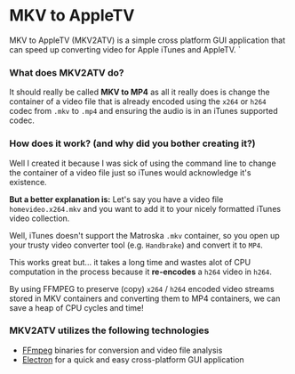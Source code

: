 # MKV to AppleTV
MKV to AppleTV (MKV2ATV) is a simple cross platform GUI application that can speed up converting video for Apple iTunes and AppleTV. `

### What does MKV2ATV do?
It should really be called **MKV to MP4** as all it really does is change the container of a video file that is already encoded using the `x264` or `h264` codec from `.mkv` to `.mp4` and ensuring the audio is in an iTunes supported codec. 

### How does it work? (and why did you bother creating it?)
Well I created it because I was sick of using the command line to change the container of a video file just so iTunes would acknowledge it's existence.

**But a better explanation is:**
Let's say you have a video file `homevideo.x264.mkv` and you want to add it to your nicely formatted iTunes video collection.

Well, iTunes doesn't support the Matroska `.mkv` container, so you open up your trusty video converter tool (e.g. `Handbrake`) and convert it to `MP4`. 

This works great but... it takes a long time and wastes alot of CPU computation in the process because it **re-encodes** a `h264` video in `h264`. 

By using FFMPEG to preserve (copy) `x264` / `h264` encoded video streams stored in MKV containers and converting them to MP4 containers, we can save a heap of CPU cycles and time!

### MKV2ATV utilizes the following technologies
* [FFmpeg](https://ffmpeg.org) binaries for conversion and video file analysis
* [Electron](https://electron.atom.io/) for a quick and easy cross-platform GUI application
